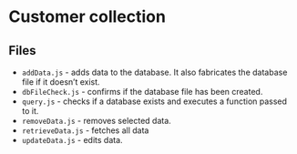 # Customer collection

## Files

- `addData.js` - adds data to the database. It also fabricates the database file if it doesn’t exist.
- `dbFileCheck.js` - confirms if the database file has been created.
- `query.js` - checks if a database exists and executes a function passed to it.
- `removeData.js` - removes selected data.
- `retrieveData.js` - fetches all data
- `updateData.js` - edits data.